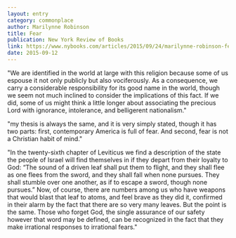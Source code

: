 ```yaml
---
layout: entry
category: commonplace
author: Marilynne Robinson
title: Fear
publication: New York Review of Books
link: https://www.nybooks.com/articles/2015/09/24/marilynne-robinson-fear/
date: 2015-09-12
---
```


"We are identified in the world at large with this religion because some of us espouse it not only publicly but also vociferously. As a consequence, we carry a considerable responsibility for its good name in the world, though we seem not much inclined to consider the implications of this fact. If we did, some of us might think a little longer about associating the precious Lord with ignorance, intolerance, and belligerent nationalism."
 
"my thesis is always the same, and it is very simply stated, though it has two parts: first, contemporary America is full of fear. And second, fear is not a Christian habit of mind."

"In the twenty-sixth chapter of Leviticus we find a description of the state the people of Israel will find themselves in if they depart from their loyalty to God: “The sound of a driven leaf shall put them to flight, and they shall flee as one flees from the sword, and they shall fall when none pursues. They shall stumble over one another, as if to escape a sword, though none pursues.” Now, of course, there are numbers among us who have weapons that would blast that leaf to atoms, and feel brave as they did it, confirmed in their alarm by the fact that there are so very many leaves. But the point is the same. Those who forget God, the single assurance of our safety however that word may be defined, can be recognized in the fact that they make irrational responses to irrational fears."
